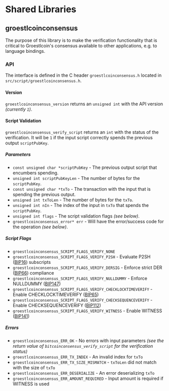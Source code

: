 Shared Libraries
================

## groestlcoinconsensus

The purpose of this library is to make the verification functionality that is critical to Groestlcoin's consensus available to other applications, e.g. to language bindings.

### API

The interface is defined in the C header `groestlcoinconsensus.h` located in `src/script/groestlcoinconsensus.h`.

#### Version

`groestlcoinconsensus_version` returns an `unsigned int` with the API version *(currently `1`)*.

#### Script Validation

`groestlcoinconsensus_verify_script` returns an `int` with the status of the verification. It will be `1` if the input script correctly spends the previous output `scriptPubKey`.

##### Parameters
- `const unsigned char *scriptPubKey` - The previous output script that encumbers spending.
- `unsigned int scriptPubKeyLen` - The number of bytes for the `scriptPubKey`.
- `const unsigned char *txTo` - The transaction with the input that is spending the previous output.
- `unsigned int txToLen` - The number of bytes for the `txTo`.
- `unsigned int nIn` - The index of the input in `txTo` that spends the `scriptPubKey`.
- `unsigned int flags` - The script validation flags *(see below)*.
- `groestlcoinconsensus_error* err` - Will have the error/success code for the operation *(see below)*.

##### Script Flags
- `groestlcoinconsensus_SCRIPT_FLAGS_VERIFY_NONE`
- `groestlcoinconsensus_SCRIPT_FLAGS_VERIFY_P2SH` - Evaluate P2SH ([BIP16](https://github.com/bitcoin/bips/blob/master/bip-0016.mediawiki)) subscripts
- `groestlcoinconsensus_SCRIPT_FLAGS_VERIFY_DERSIG` - Enforce strict DER ([BIP66](https://github.com/bitcoin/bips/blob/master/bip-0066.mediawiki)) compliance
- `groestlcoinconsensus_SCRIPT_FLAGS_VERIFY_NULLDUMMY` - Enforce NULLDUMMY ([BIP147](https://github.com/bitcoin/bips/blob/master/bip-0147.mediawiki))
- `groestlcoinconsensus_SCRIPT_FLAGS_VERIFY_CHECKLOCKTIMEVERIFY` - Enable CHECKLOCKTIMEVERIFY ([BIP65](https://github.com/bitcoin/bips/blob/master/bip-0065.mediawiki))
- `groestlcoinconsensus_SCRIPT_FLAGS_VERIFY_CHECKSEQUENCEVERIFY` - Enable CHECKSEQUENCEVERIFY ([BIP112](https://github.com/bitcoin/bips/blob/master/bip-0112.mediawiki))
- `groestlcoinconsensus_SCRIPT_FLAGS_VERIFY_WITNESS` - Enable WITNESS ([BIP141](https://github.com/bitcoin/bips/blob/master/bip-0141.mediawiki))

##### Errors
- `groestlcoinconsensus_ERR_OK` - No errors with input parameters *(see the return value of `bitcoinconsensus_verify_script` for the verification status)*
- `groestlcoinconsensus_ERR_TX_INDEX` - An invalid index for `txTo`
- `groestlcoinconsensus_ERR_TX_SIZE_MISMATCH` - `txToLen` did not match with the size of `txTo`
- `groestlcoinconsensus_ERR_DESERIALIZE` - An error deserializing `txTo`
- `groestlcoinconsensus_ERR_AMOUNT_REQUIRED` - Input amount is required if WITNESS is used
